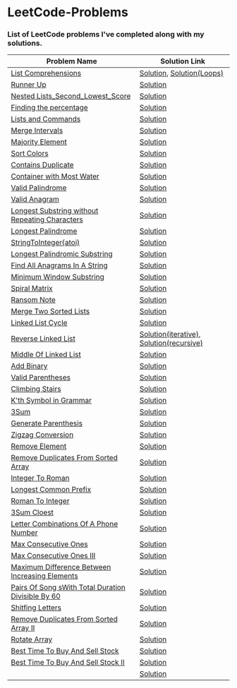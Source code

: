 
# LeetCode-Problems
### List of LeetCode problems I've completed along with my solutions.
|Problem Name                |Solution Link|
|----------------------------|-------------|
|[List Comprehensions](https://www.hackerrank.com/challenges/list-comprehensions/problem)|[Solution](https://github.com/Omega1424/Hacker-Rank-Problems/blob/main/List_Comprehensions.py), [Solution(Loops)](https://github.com/Omega1424/Hacker-Rank-Problems/blob/main/List_Comprehension_(Loops).py)|
|[Runner Up](https://www.hackerrank.com/challenges/find-second-maximum-number-in-a-list/problem?h_r=next-challenge&h_v=zen)|[Solution](https://github.com/Omega1424/Hacker-Rank-Problems/blob/main/Runner_Up.py)|
|[Nested Lists_Second_Lowest_Score](https://www.hackerrank.com/challenges/nested-list/problem)|[Solution](https://github.com/Omega1424/Hacker-Rank-Problems/blob/main/Nested_List_Second_Lowest_score.py)|
|[Finding the percentage](https://www.hackerrank.com/challenges/finding-the-percentage)|[Solution](https://github.com/Omega1424/Hacker-Rank-Problems/blob/main/Finding_the_percentage.py)|
|[Lists and Commands](https://www.hackerrank.com/challenges/python-lists/problem)|[Solution](https://github.com/Omega1424/Hacker-Rank-Problems/blob/main/Lists_and_Commands.py)|
|[Merge Intervals](https://leetcode.com/problems/merge-intervals/)|[Solution](https://github.com/Omega1424/Hacker-Rank-Problems/blob/main/MergeIntervals.py)|
|[Majority Element](https://leetcode.com/problems/majority-element/)|[Solution](https://github.com/Omega1424/Hacker-Rank-Problems/blob/main/MajorityElement.py)|
|[Sort Colors](https://leetcode.com/problems/sort-colors/)|[Solution](https://github.com/Omega1424/Hacker-Rank-Problems/blob/main/SortColors.py)|
|[Contains Duplicate](https://leetcode.com/problems/contains-duplicate/)|[Solution](https://github.com/Omega1424/Hacker-Rank-Problems/blob/main/ContainsDuplicate.py)|
|[Container with Most Water](https://leetcode.com/problems/container-with-most-water/submissions/)|[Solution](https://github.com/Omega1424/Hacker-Rank-Problems/blob/main/ContainerwithmostWater.py)|
|[Valid Palindrome](https://leetcode.com/problems/valid-palindrome/)|[Solution](https://github.com/Omega1424/Hacker-Rank-Problems/blob/main/ValidPalindrome.py)|
|[Valid Anagram](https://leetcode.com/problems/valid-anagram/)|[Solution](https://github.com/Omega1424/Hacker-Rank-Problems/blob/main/ValidAnagram.py)|
|[Longest Substring without Repeating Characters](https://leetcode.com/problems/longest-substring-without-repeating-characters/)|[Solution](https://github.com/Omega1424/LeetCode-Problems/blob/main/LongestSubstringWithoutRepeating.py)|
|[Longest Palindrome](https://leetcode.com/problems/longest-palindrome/)|[Solution](https://github.com/Omega1424/LeetCode-Problems/blob/main/LongestPalindrome.py)|
|[StringToInteger{atoi)](https://leetcode.com/problems/string-to-integer-atoi/)|[Solution](https://github.com/Omega1424/LeetCode-Problems/blob/main/StringToInteger(atoi).py)|
|[Longest Palindromic Substring](https://leetcode.com/problems/longest-palindromic-substring/)|[Solution](https://github.com/Omega1424/LeetCode-Problems/blob/main/LongestPalindromicSubstring.py)|
|[Find All Anagrams In A String](https://leetcode.com/problems/find-all-anagrams-in-a-string)|[Solution](https://github.com/Omega1424/LeetCode-Problems/blob/main/FindAllAnagramsInAString.py)|
|[Minimum Window Substring](https://leetcode.com/problems/minimum-window-substring/)|[Solution](https://github.com/Omega1424/LeetCode-Problems/blob/main/MinimumWindowSubstring.py)|
|[Spiral Matrix](https://leetcode.com/problems/spiral-matrix/)|[Solution](https://github.com/Omega1424/LeetCode-Problems/blob/main/SpiralMatrix.py)|
|[Ransom Note](https://leetcode.com/problems/ransom-note/)|[Solution](https://github.com/Omega1424/LeetCode-Problems/blob/main/RansomNote.py)|
|[Merge Two Sorted Lists](https://leetcode.com/problems/merge-two-sorted-lists/)|[Solution](https://github.com/Omega1424/LeetCode-Problems/blob/main/MergeTwoSortedLists.py)|
|[Linked List Cycle](https://leetcode.com/problems/linked-list-cycle/s)|[Solution](https://github.com/Omega1424/LeetCode-Problems/blob/main/LinkedListCycle.py)|
|[Reverse Linked List](https://leetcode.com/problems/reverse-linked-list/)|[Solution(iterative)](https://github.com/Omega1424/LeetCode-Problems/blob/main/ReverseLinkedList(iterative).py), [Solution(recursive)](https://github.com/Omega1424/LeetCode-Problems/blob/main/ReverseLinkedList(recursive).py)|
|[Middle Of Linked List](https://leetcode.com/problems/middle-of-the-linked-list/)|[Solution](https://github.com/Omega1424/LeetCode-Problems/blob/main/MiddleOfLinkedList.py)|
|[Add Binary](https://leetcode.com/problems/add-binary/)|[Solution](https://github.com/Omega1424/LeetCode-Problems/blob/main/AddBinary.py)|
|[Valid Parentheses](https://leetcode.com/problems/valid-parentheses/)|[Solution](https://github.com/Omega1424/LeetCode-Problems/blob/main/ValidParentheses.py)|
|[Climbing Stairs](https://leetcode.com/problems/climbing-stairs/)|[Solution](https://github.com/Omega1424/LeetCode-Problems/blob/main/ClimbingStairs.py)|
|[K'th Symbol in Grammar](https://leetcode.com/problems/k-th-symbol-in-grammar/description/)|[Solution](https://github.com/Omega1424/LeetCode-Problems/blob/main/Kth-Symbol-in-Grammar.py)|
|[3Sum](https://leetcode.com/problems/3sum/)|[Solution](https://github.com/Omega1424/LeetCode-Problems/blob/main/3sum.py)|
|[Generate Parenthesis](https://leetcode.com/problems/generate-parentheses/)|[Solution](https://github.com/Omega1424/LeetCode-Problems/blob/main/GenerateParenthesis.py)|
|[Zigzag Conversion](https://leetcode.com/problems/zigzag-conversion/)|[Solution](https://github.com/Omega1424/LeetCode-Problems/blob/main/ZigzagConversion.py)|
|[Remove Element](https://leetcode.com/problems/remove-element/)|[Solution](https://github.com/Omega1424/LeetCode-Problems/blob/main/RemoveElement.py)|
|[Remove Duplicates From Sorted Array](https://leetcode.com/problems/remove-duplicates-from-sorted-array/)|[Solution](https://github.com/Omega1424/LeetCode-Problems/blob/main/RemoveDuplicatesFromSortedArra[]()y.py)|
|[Integer To Roman](https://leetcode.com/problems/integer-to-roman/)|[Solution](https://github.com/Omega1424/LeetCode-Problems/blob/main/IntegerToRoman.py)|
|[Longest Common Prefix](https://leetcode.com/problems/longest-common-prefix/)|[Solution](https://github.com/Omega1424/LeetCode-Problems/blob/main/LongestCommonPrefix.py)|
|[Roman To Integer](https://leetcode.com/problems/roman-to-integer/)|[Solution](https://github.com/Omega1424/LeetCode-Problems/blob/main/RomanToInt.py)|
|[3Sum Cloest](https://leetcode.com/problems/3sum-closest/)|[Solution](https://github.com/Omega1424/LeetCode-Problems/blob/main/3SumClosest.py)|
|[Letter Combinations Of A Phone Number](https://leetcode.com/problems/letter-combinations-of-a-phone-number/)|[Solution](https://github.com/Omega1424/LeetCode-Problems/blob/main/LetterCombinationsOfAPhoneNumber.py)|
|[Max Consecutive Ones](https://leetcode.com/problems/max-consecutive-ones/)|[Solution](https://github.com/Omega1424/LeetCode-Problems/blob/main/MaxConsecutiveOnes.py)|
|[Max Consecutive Ones III](https://leetcode.com/problems/max-consecutive-ones-iii/)|[Solution](https://github.com/Omega1424/LeetCode-Problems/blob/main/MaxConsecutiveOnes3.py)|
|[Maximum Difference Between Increasing Elements](https://leetcode.com/problems/maximum-difference-between-increasing-elements)|[Solution](https://github.com/Omega1424/LeetCode-Problems/blob/main/MaximumDifferenceBetweenIncreasingElements.py)|
|[Pairs Of Song sWith Total Duration Divisible By 60](https://leetcode.com/problems/pairs-of-songs-with-total-durations-divisible-by-60/)|[Solution](https://github.com/Omega1424/LeetCode-Problems/blob/main/PairsOfSongsWithTotalDurationDivisibleBy60.py)|
|[Shitfing Letters](https://leetcode.com/problems/shifting-letters/)|[Solution](https://github.com/Omega1424/LeetCode-Problems/blob/main/ShitfingLetters.py)|
|[Remove Duplicates From Sorted Array II](https://leetcode.com/problems/remove-duplicates-from-sorted-array-ii)|[Solution](https://github.com/Omega1424/LeetCode-Problems/blob/main/RemoveDuplicatesFromSortedArrayII.py)|
|[Rotate Array](https://leetcode.com/problems/rotate-array/)|[Solution](https://github.com/Omega1424/LeetCode-Problems/blob/main/RotateArray.py)|
|[Best Time To Buy And Sell Stock](https://leetcode.com/problems/best-time-to-buy-and-sell-stock/)|[Solution](https://github.com/Omega1424/LeetCode-Problems/blob/main/BestTimeToBuyAndSellStock.py)|
|[Best Time To Buy And Sell Stock II](https://leetcode.com/problems/best-time-to-buy-and-sell-stock-ii/)|[Solution](https://github.com/Omega1424/LeetCode-Problems/blob/main/BestTimeToBuyAndSellStockII.py)|
|[]()|[Solution]()|
